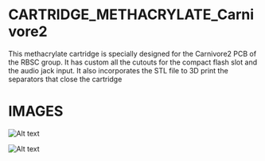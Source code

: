 # CARTRIDGE_METHACRYLATE_Carnivore2

This methacrylate cartridge is specially designed for the Carnivore2 PCB of the RBSC group. It has custom all the cutouts for the compact flash slot and the audio jack input. It also incorporates the STL file to 3D print the separators that close the cartridge

# IMAGES

![Alt text](https://github.com/capsule5000/O4MEGA_v2/blob/main/Images/o4megav2.png)

![Alt text](https://github.com/capsule5000/O4MEGA_v2/blob/main/Images/o4megav2_3.png)


